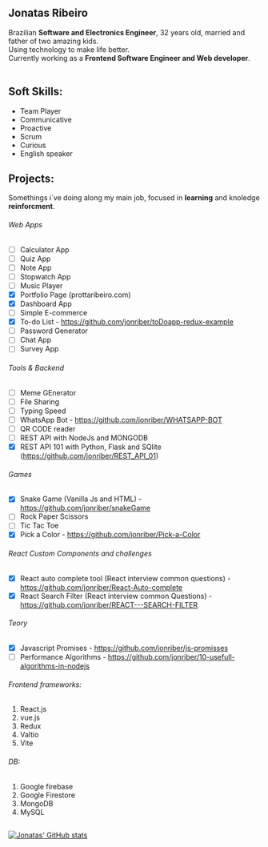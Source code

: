 ## **Jonatas Ribeiro**

Brazilian **Software and Electronics Engineer**, 32 years old, married and father of two amazing kids. <br/>
Using technology to make life better. <br/>
Currently working as a **Frontend Software Engineer and Web developer**.<br/>
<br/>

## **Soft Skills**:
- Team Player
- Communicative
- Proactive
- Scrum
- Curious
- English speaker

## Projects:
Somethings i´ve doing along my main job, focused in **learning** and knoledge **reinforcment**.
###### Web Apps
- [ ] Calculator App
- [ ] Quiz App
- [ ] Note App
- [ ] Stopwatch App
- [ ] Music Player
- [X] Portfolio Page (prottaribeiro.com)
- [X] Dashboard App
- [ ] Simple E-commerce
- [X] To-do List - https://github.com/jonriber/toDoapp-redux-example
- [ ] Password Generator
- [ ] Chat App
- [ ] Survey App

###### Tools & Backend
- [ ] Meme GEnerator
- [ ] File Sharing
- [ ] Typing Speed
- [ ] WhatsApp Bot - https://github.com/jonriber/WHATSAPP-BOT
- [ ] QR CODE reader
- [ ] REST API with NodeJs and MONGODB
- [X] REST API 101 with Python, Flask and SQlite (https://github.com/jonriber/REST_API_01)

###### Games
- [X] Snake Game (Vanilla Js and HTML) - https://github.com/jonriber/snakeGame
- [ ] Rock Paper Scissors
- [ ] Tic Tac Toe 
- [X] Pick a Color - https://github.com/jonriber/Pick-a-Color

###### React Custom Components and challenges
- [X] React auto complete tool (React interview common questions) - https://github.com/jonriber/React-Auto-complete
- [X] React Search Filter (React interview common Questions) - https://github.com/jonriber/REACT---SEARCH-FILTER

###### Teory
- [X] Javascript Promises - https://github.com/jonriber/js-promisses
- [ ] Performance Algorithms - https://github.com/jonriber/10-usefull-algorithms-in-nodejs

###### Frontend frameworks:
1. React.js
2. vue.js
3. Redux
4. Valtio
5. Vite

###### DB:
1. Google firebase
2. Google Firestore
3. MongoDB
4. MySQL

## 
[![Jonatas' GitHub stats](https://github-readme-stats.vercel.app/api?username=jonriber&count_private=true&show_icons=true&theme=tokyonight&hide=contribs,prs)](https://github.com/anuraghazra/github-readme-stats)
